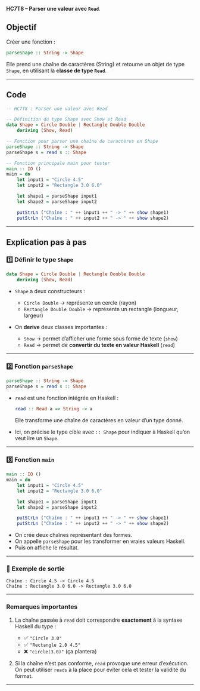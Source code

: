 **HC7T8 – Parser une valeur avec `Read`**.

##  Objectif

Créer une fonction :

```haskell
parseShape :: String -> Shape
```

 Elle prend une chaîne de caractères (String) et retourne un objet de type `Shape`,
en utilisant la **classe de type `Read`**.

---

##  Code 

```haskell
-- HC7T8 : Parser une valeur avec Read

-- Définition du type Shape avec Show et Read
data Shape = Circle Double | Rectangle Double Double
    deriving (Show, Read)

-- Fonction pour parser une chaîne de caractères en Shape
parseShape :: String -> Shape
parseShape s = read s :: Shape

-- Fonction principale main pour tester
main :: IO ()
main = do
    let input1 = "Circle 4.5"
    let input2 = "Rectangle 3.0 6.0"

    let shape1 = parseShape input1
    let shape2 = parseShape input2

    putStrLn ("Chaîne : " ++ input1 ++ " -> " ++ show shape1)
    putStrLn ("Chaîne : " ++ input2 ++ " -> " ++ show shape2)
```

---

##  Explication pas à pas

### 1️⃣ Définir le type `Shape`

```haskell
data Shape = Circle Double | Rectangle Double Double
    deriving (Show, Read)
```

* `Shape` a deux constructeurs :

  * `Circle Double` → représente un cercle (rayon)
  * `Rectangle Double Double` → représente un rectangle (longueur, largeur)

* On **derive** deux classes importantes :

  * `Show` → permet d’afficher une forme sous forme de texte (`show`)
  * `Read` → permet de **convertir du texte en valeur Haskell** (`read`)

---

### 2️⃣ Fonction `parseShape`

```haskell
parseShape :: String -> Shape
parseShape s = read s :: Shape
```

* `read` est une fonction intégrée en Haskell :

  ```haskell
  read :: Read a => String -> a
  ```

  Elle transforme une chaîne de caractères en valeur d’un type donné.

* Ici, on précise le type cible avec `:: Shape`
   pour indiquer à Haskell qu’on veut lire un `Shape`.

---

### 3️⃣ Fonction `main`

```haskell
main :: IO ()
main = do
    let input1 = "Circle 4.5"
    let input2 = "Rectangle 3.0 6.0"

    let shape1 = parseShape input1
    let shape2 = parseShape input2

    putStrLn ("Chaîne : " ++ input1 ++ " -> " ++ show shape1)
    putStrLn ("Chaîne : " ++ input2 ++ " -> " ++ show shape2)
```

* On crée deux chaînes représentant des formes.
* On appelle `parseShape` pour les transformer en vraies valeurs Haskell.
* Puis on affiche le résultat.

---

### 🧾 Exemple de sortie

```
Chaîne : Circle 4.5 -> Circle 4.5
Chaîne : Rectangle 3.0 6.0 -> Rectangle 3.0 6.0
```

---

###  Remarques importantes

1. La chaîne passée à `read` doit correspondre **exactement** à la syntaxe Haskell du type :

   * ✅ `"Circle 3.0"`
   * ✅ `"Rectangle 2.0 4.5"`
   * ❌ `"circle(3.0)"` (ça plantera)

2. Si la chaîne n’est pas conforme, `read` provoque une erreur d’exécution.
    On peut utiliser `reads` à la place pour éviter cela et tester la validité du format.

---
